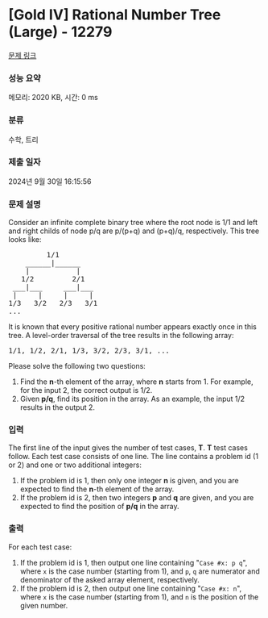 # [Gold IV] Rational Number Tree (Large) - 12279 

[문제 링크](https://www.acmicpc.net/problem/12279) 

### 성능 요약

메모리: 2020 KB, 시간: 0 ms

### 분류

수학, 트리

### 제출 일자

2024년 9월 30일 16:15:56

### 문제 설명

<p>Consider an infinite complete binary tree where the root node is 1/1 and left and right childs of node p/q are p/(p+q) and (p+q)/q, respectively. This tree looks like:</p>

<pre>         1/1
    ______|______
    |           |
   1/2         2/1
 ___|___     ___|___
 |     |     |     |
1/3   3/2   2/3   3/1
...
</pre>

<p>It is known that every positive rational number appears exactly once in this tree. A level-order traversal of the tree results in the following array:</p>

<pre>1/1, 1/2, 2/1, 1/3, 3/2, 2/3, 3/1, ...
</pre>

<p>Please solve the following two questions:</p>

<ol>
	<li>Find the <b>n</b>-th element of the array, where <b>n</b> starts from 1. For example, for the input 2, the correct output is 1/2.</li>
	<li>Given <b>p/q</b>, find its position in the array. As an example, the input 1/2 results in the output 2.</li>
</ol>

### 입력 

 <p>The first line of the input gives the number of test cases, <b>T</b>. <b>T</b> test cases follow. Each test case consists of one line. The line contains a problem id (1 or 2) and one or two additional integers:</p>

<ol>
	<li>If the problem id is 1, then only one integer <b>n</b> is given, and you are expected to find the <b>n</b>-th element of the array.</li>
	<li>If the problem id is 2, then two integers <b>p</b> and <b>q</b> are given, and you are expected to find the position of <b>p/q</b> in the array.</li>
</ol>

### 출력 

 <p>For each test case:</p>

<ol>
	<li>If the problem id is 1, then output one line containing "<code>Case #x: p q</code>", where <code>x</code> is the case number (starting from 1), and <code>p</code>, <code>q</code> are numerator and denominator of the asked array element, respectively.</li>
	<li>If the problem id is 2, then output one line containing "<code>Case #x: n</code>", where <code>x</code> is the case number (starting from 1), and <code>n</code> is the position of the given number.</li>
</ol>

